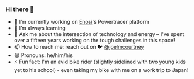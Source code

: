### Hi there 👋

- 🔭 I’m currently working on [Enosi](https://enosi.energy/)'s Powertracer platform
- 🌱 I’m always learning
- 💬 Ask me about the intersection of technology and energy – I've spent over a fifteen years working on the tough challenges in this space!
- 📫 How to reach me: reach out on 🐦 [@joelmcourtney](https://twitter.com/joelmcourtney)
- 😄 Pronouns: he/him/his
- ⚡ Fun fact: I'm an avid bike rider (slightly sidelined with two young kids yet to his school) - even taking my bike with me on a work trip to Japan!

<!--
**jufemaiz/jufemaiz** is a ✨ _special_ ✨ repository because its `README.md` (this file) appears on your GitHub profile.

Here are some ideas to get you started:

- 🔭 I’m currently working on ...
- 🌱 I’m currently learning ...
- 👯 I’m looking to collaborate on ...
- 🤔 I’m looking for help with ...
- 💬 Ask me about ...
- 📫 How to reach me: ...
- 😄 Pronouns: ...
- ⚡ Fun fact: ...
-->
